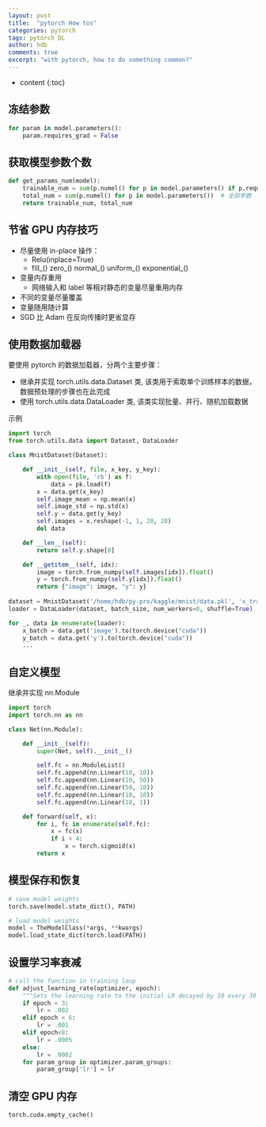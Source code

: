 ```yaml
---
layout: post
title:  "pytorch How tos"
categories: pytorch
tags: pytorch DL
author: hdb
comments: true
excerpt: "with pytorch, how to do something common?"
---
```


* content
{:toc}

## 冻结参数

```py
for param in model.parameters():
    param.requires_grad = False
```

## 获取模型参数个数

```py
def get_params_num(model):
    trainable_num = sum(p.numel() for p in model.parameters() if p.requires_grad)  # 可训练参数
    total_num = sum(p.numel() for p in model.parameters())  # 全部参数
    return trainable_num, total_num
```

## 节省 GPU 内存技巧

- 尽量使用 in-place 操作：
    - Relu(inplace=True)
    - fill_() zero_() normal_() uniform_() exponential_()
- 变量内存重用
    - 网络输入和 label 等相对静态的变量尽量重用内存
- 不同的变量尽量覆盖
- 变量随用随计算
- SGD 比 Adam 在反向传播时更省显存

## 使用数据加载器

要使用 pytorch 的数据加载器，分两个主要步骤：
- 继承并实现 torch.utils.data.Dataset 类, 该类用于索取单个训练样本的数据，数据预处理的步骤也在此完成
- 使用 torch.utils.data.DataLoader 类, 该类实现批量、并行、随机加载数据

示例
```py
import torch
from torch.utils.data import Dataset, DataLoader

class MnistDataset(Dataset):

    def __init__(self, file, x_key, y_key):
        with open(file, 'rb') as f:
            data = pk.load(f)
        x = data.get(x_key)
        self.image_mean = np.mean(x)
        self.image_std = np.std(x)
        self.y = data.get(y_key)
        self.images = x.reshape(-1, 1, 28, 28)
        del data

    def __len__(self):
        return self.y.shape[0]

    def __getitem__(self, idx):
        image = torch.from_numpy(self.images[idx]).float()
        y = torch.from_numpy(self.y[idx]).float()
        return {"image": image, "y": y}
        
dataset = MnistDataset('/home/hdb/py-pro/kaggle/mnist/data.pkl', 'x_train', 'y_train')
loader = DataLoader(dataset, batch_size, num_workers=0, shuffle=True)

for _, data in enumerate(loader):
    x_batch = data.get('image').to(torch.device("cuda"))
    y_batch = data.get('y').to(torch.device("cuda"))
    ...
```

## 自定义模型

继承并实现 nn.Module

```py
import torch
import torch.nn as nn

class Net(nn.Module):

    def __init__(self):
        super(Net, self).__init__()

        self.fc = nn.ModuleList()
        self.fc.append(nn.Linear(10, 10))
        self.fc.append(nn.Linear(10, 50))
        self.fc.append(nn.Linear(50, 10))
        self.fc.append(nn.Linear(10, 10))
        self.fc.append(nn.Linear(10, 1))

    def forward(self, x):
        for i, fc in enumerate(self.fc):
            x = fc(x)
            if i < 4:
                x = torch.sigmoid(x)
        return x
```

## 模型保存和恢复

```py
# save model weights
torch.save(model.state_dict(), PATH)

# load model weights
model = TheModelClass(*args, **kwargs)
model.load_state_dict(torch.load(PATH))
```

## 设置学习率衰减

```py
# call the function in training loop
def adjust_learning_rate(optimizer, epoch):
    """Sets the learning rate to the initial LR decayed by 10 every 30 epochs"""
    if epoch < 3:
        lr = .002
    elif epoch < 6:
        lr = .001
    elif epoch<8:
        lr = .0005
    else:
        lr = .0002
    for param_group in optimizer.param_groups:
        param_group['lr'] = lr
```

## 清空 GPU 内存

```py
torch.cuda.empty_cache()
```
